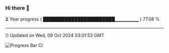 ### Hi there 👋

⏳ Year progress { ███████████████████████▁▁▁▁▁▁▁ } 77.08 %

---

⏰ Updated on Wed, 09 Oct 2024 03:01:53 GMT

![Progress Bar CI](https://github.com/IshwaranRudhara/GIT-ACTION/workflows/Progress%20Bar%20CI/badge.svg)
